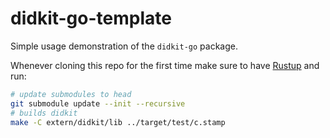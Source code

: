 # didkit-go-template
Simple usage demonstration of the `didkit-go` package.

Whenever cloning this repo for the first time make sure to have [Rustup](https://rustup.rs/) and run:
```bash
# update submodules to head
git submodule update --init --recursive
# builds didkit
make -C extern/didkit/lib ../target/test/c.stamp
```